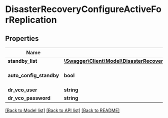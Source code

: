 # DisasterRecoveryConfigureActiveForReplication

## Properties
Name | Type | Description | Notes
------------ | ------------- | ------------- | -------------
**standby_list** | [**\Swagger\Client\Model\DisasterRecoveryconfigureActiveForReplicationStandbyList[]**](DisasterRecoveryconfigureActiveForReplicationStandbyList.md) |  | [optional] 
**auto_config_standby** | **bool** |  | [optional] [default to true]
**dr_vco_user** | **string** |  | [optional] 
**dr_vco_password** | **string** |  | [optional] 

[[Back to Model list]](../README.md#documentation-for-models) [[Back to API list]](../README.md#documentation-for-api-endpoints) [[Back to README]](../README.md)


